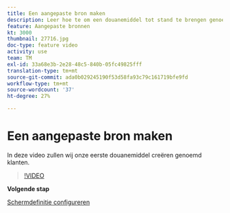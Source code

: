 ```yaml
---
title: Een aangepaste bron maken
description: Leer hoe te om een douanemiddel tot stand te brengen genoemd klanten.
feature: Aangepaste bronnen
kt: 3000
thumbnail: 27716.jpg
doc-type: feature video
activity: use
team: TM
exl-id: 33a68e3b-2e28-48c5-840b-05fc49825fff
translation-type: tm+mt
source-git-commit: ada0b029245190f53d58fa93c79c161719bfe9fd
workflow-type: tm+mt
source-wordcount: '37'
ht-degree: 27%

---
```


# Een aangepaste bron maken

In deze video zullen wij onze eerste douanemiddel creëren genoemd klanten.

>[!VIDEO](https://video.tv.adobe.com/v/27716?quality=9)

**Volgende stap**

[Schermdefinitie configureren](./configuring-a-screen-definition-for-a-custom-resource.md)
